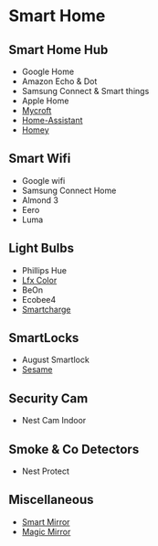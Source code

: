 # Smart Home

## Smart Home Hub
- Google Home
- Amazon Echo & Dot
- Samsung Connect & Smart things
- Apple Home
- [Mycroft](https://mycroft.ai/)
- [Home-Assistant](https://www.home-assistant.io/)
- [Homey](https://www.athom.com)

## Smart Wifi
- Google wifi
- Samsung Connect Home
- Almond 3
- Eero
- Luma

## Light Bulbs
- Phillips Hue
- [Lfx Color](https://www.lifx.com/)
- BeOn 
- Ecobee4
- [Smartcharge](http://www.smartchargelight.com/)

## SmartLocks
- August Smartlock
- [Sesame](https://candyhouse.co/)

## Security Cam
- Nest Cam Indoor

## Smoke & Co Detectors
- Nest Protect

## Miscellaneous
- [Smart Mirror](https://www.lifehacker.com.au/2016/01/build-a-magic-mirror-with-a-raspberry-pi-and-an-old-monitor/)
- [Magic Mirror](https://github.com/MicrosoftEdge/magic-mirror-demo)
